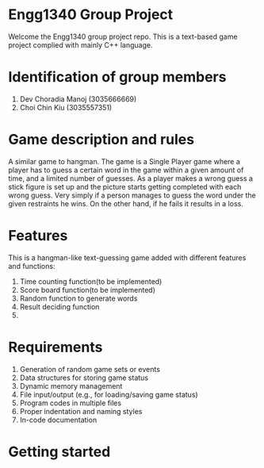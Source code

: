 # Engg1340 Group Project
Welcome the Engg1340 group project repo. This is a text-based game project complied with mainly C++ language.

# Identification of group members
1. Dev Choradia Manoj (3035666669)
2. Choi Chin Kiu (3035557351)

# Game description and rules

A  similar game to hangman.
The game is a Single Player game where a player has to guess a certain word in the game within a given amount of time, and a limited number of guesses. As a player makes a wrong guess a stick figure is set up and the picture starts getting completed with each wrong guess. Very simply if a person manages to guess the word under the given restraints he wins. On the other hand, if he fails it results in a loss.

# Features 

This is a hangman-like text-guessing game added with different features and functions:
1. Time counting function(to be implemented)
2. Score board function(to be implemented)
3. Random function to generate words
4. Result deciding function
5.


# Requirements 
1. Generation of random game sets or events
2. Data structures for storing game status
3. Dynamic memory management
4. File input/output (e.g., for loading/saving game status)
5. Program codes in multiple files
6. Proper indentation and naming styles
7. In-code documentation

# Getting started


